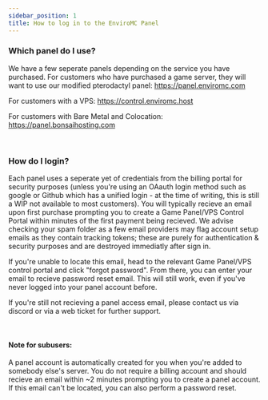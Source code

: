 ```yaml
---
sidebar_position: 1
title: How to log in to the EnviroMC Panel
---
```



### Which panel do I use?
We have a few seperate panels depending on the service you have purchased.
For customers who have purchased a game server, they will want to use our modified pterodactyl panel: https://panel.enviromc.com

For customers with a VPS: https://control.enviromc.host

For customers with Bare Metal and Colocation: https://panel.bonsaihosting.com

<br />

### How do I login?
Each panel uses a seperate yet of credentials from the billing portal for security purposes (unless you're using an OAauth login method such as google or Github which has a unified login - at the time of writing, this is still a WIP not available to most customers). You will typically recieve an email upon first purchase prompting you to create a Game Panel/VPS Control Portal within minutes of the first payment being recieved. We advise checking your spam folder as a few email providers may flag account setup emails as they contain tracking tokens; these are purely for authentication & security purposes and are destroyed immediatly after sign in.

If you're unable to locate this email, head to the relevant Game Panel/VPS control portal and click "forgot password". From there, you can enter your email to recieve password reset email. This will still work, even if you've never logged into your panel account before.

If you're still not recieving a panel access email, please contact us via discord or via a web ticket for further support.


<br />

#### Note for subusers:
A panel account is automatically created for you when you're added to somebody else's server. You do not require a billing account and should recieve an email within ~2 minutes prompting you to create a panel account. If this email can't be located, you can also perform a password reset.
